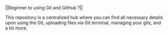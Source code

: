 ||Beginner to using Git and GitHub ?||

This repository is a centralized hub where you can find all necessary details upon using the Git, uploading files via Git terminal, managing your gits, and a lot more.
